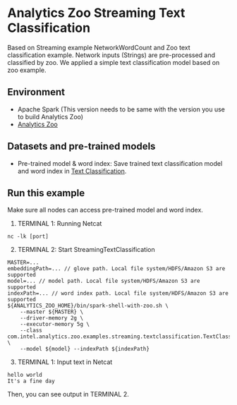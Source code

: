 # Analytics Zoo Streaming Text Classification
Based on Streaming example NetworkWordCount and Zoo text classification example. Network inputs (Strings) are pre-processed and classified by zoo. We applied a simple text classification model based on zoo example.

## Environment
* Apache Spark (This version needs to be same with the version you use to build Analytics Zoo)
* [Analytics Zoo](https://analytics-zoo.github.io/master/#ScalaUserGuide/install/)

## Datasets and pre-trained models
* Pre-trained model & word index: Save trained text classification model and word index in [Text Classification](https://github.com/intel-analytics/analytics-zoo/blob/master/docs/docs/ProgrammingGuide/text-classification.md).

## Run this example
Make sure all nodes can access pre-trained model and word index.

1. TERMINAL 1: Running Netcat
```
nc -lk [port]
```

2. TERMINAL 2: Start StreamingTextClassification
```
MASTER=...
embeddingPath=... // glove path. Local file system/HDFS/Amazon S3 are supported
model=... // model path. Local file system/HDFS/Amazon S3 are supported
indexPath=... // word index path. Local file system/HDFS/Amazon S3 are supported
${ANALYTICS_ZOO_HOME}/bin/spark-shell-with-zoo.sh \
    --master ${MASTER} \
    --driver-memory 2g \
    --executor-memory 5g \
    --class com.intel.analytics.zoo.examples.streaming.textclassification.TextClassification \
    --model ${model} --indexPath ${indexPath}
```

3. TERMINAL 1: Input text in Netcat
```
hello world
It's a fine day
```
Then, you can see output in TERMINAL 2.
